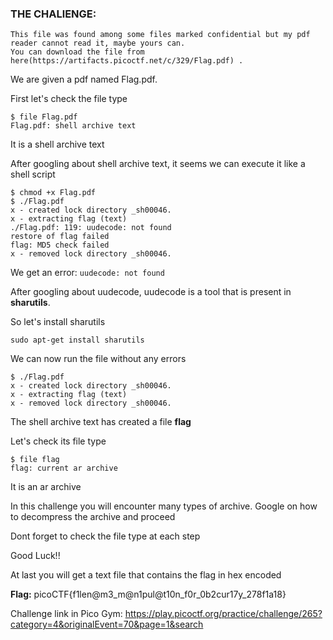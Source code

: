 ### THE CHALlENGE:
```
This file was found among some files marked confidential but my pdf reader cannot read it, maybe yours can. 
You can download the file from here(https://artifacts.picoctf.net/c/329/Flag.pdf) .
```

We are given a pdf named Flag.pdf.

First let's check the file type
```
$ file Flag.pdf 
Flag.pdf: shell archive text
```
It is a shell archive text

After googling about shell archive text, it seems we can execute it like a shell script
```
$ chmod +x Flag.pdf 
$ ./Flag.pdf 
x - created lock directory _sh00046.
x - extracting flag (text)
./Flag.pdf: 119: uudecode: not found
restore of flag failed
flag: MD5 check failed
x - removed lock directory _sh00046.
```
We get an error: `uudecode: not found`

After googling about uudecode, uudecode is a tool that is present in **sharutils**.

So let's install sharutils

`sudo apt-get install sharutils`

We can now run the file without any errors
```
$ ./Flag.pdf 
x - created lock directory _sh00046.
x - extracting flag (text)
x - removed lock directory _sh00046.
```
The shell archive text has created a file **flag**

Let's check its file type
```
$ file flag 
flag: current ar archive
```
It is an ar archive

In this challenge you will encounter many types of archive. Google on how to decompress the archive and proceed

Dont forget to check the file type at each step

Good Luck!!

At last you will get a text file that contains the flag in hex encoded

**Flag:** picoCTF{f1len@m3_m@n1pul@t10n_f0r_0b2cur17y_278f1a18}

Challenge link in Pico Gym: https://play.picoctf.org/practice/challenge/265?category=4&originalEvent=70&page=1&search
